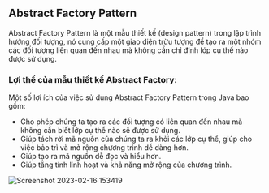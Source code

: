 
## Abstract Factory Pattern
Abstract Factory Pattern là một mẫu thiết kế (design pattern) trong lập trình hướng đối tượng, nó cung cấp một giao diện trừu tượng để tạo ra một nhóm các đối tượng liên quan đến nhau mà không cần chỉ định lớp cụ thể nào được sử dụng.

### Lợi thế của mẫu thiết kế Abstract Factory:
Một số lợi ích của việc sử dụng Abstract Factory Pattern trong Java bao gồm:

- Cho phép chúng ta tạo ra các đối tượng có liên quan đến nhau mà không cần biết lớp cụ thể nào sẽ được sử dụng.
- Giúp tách rời mã nguồn của chúng ta ra khỏi các lớp cụ thể, giúp cho việc bảo trì và mở rộng chương trình dễ dàng hơn.
- Giúp tạo ra mã nguồn dễ đọc và hiểu hơn.
- Giúp tăng tính linh hoạt và khả năng mở rộng của chương trình.



![Screenshot 2023-02-16 153419](https://user-images.githubusercontent.com/122768076/219311124-ffd2a92f-596b-46df-b68b-bed2bd5a2bbb.png)

























